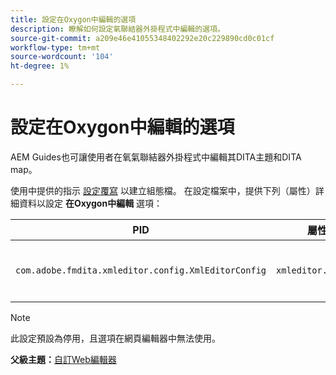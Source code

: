 ```yaml
---
title: 設定在Oxygon中編輯的選項
description: 瞭解如何設定氧聯結器外掛程式中編輯的選項。
source-git-commit: a209e46e41055348402292e20c229890cd0c01cf
workflow-type: tm+mt
source-wordcount: '104'
ht-degree: 1%

---
```



# 設定在Oxygon中編輯的選項

AEM Guides也可讓使用者在氧氣聯結器外掛程式中編輯其DITA主題和DITA map。

使用中提供的指示 [設定覆寫](download-install-additional-config-override.md#) 以建立組態檔。 在設定檔案中，提供下列（屬性）詳細資料以設定 **在Oxygon中編輯** 選項：



| PID | 屬性索引鍵 | 屬性值 |
|---|------------|--------------|
| `com.adobe.fmdita.xmleditor.config.XmlEditorConfig` | `xmleditor.editinoxygen` | 布林值\(true/false\)。 **預設值**： false |

>[!NOTE]
>
> 此設定預設為停用，且選項在網頁編輯器中無法使用。

**父級主題：**[&#x200B;自訂Web編輯器](conf-web-editor.md)

